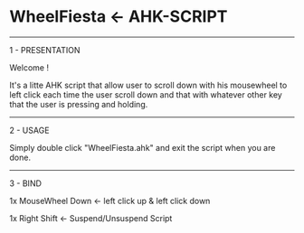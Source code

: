 # WheelFiesta <- AHK-SCRIPT 
------------------------------------------------------------------------------------------
1 - PRESENTATION


Welcome ! 

It's a litte AHK script that allow user to scroll down with his mousewheel to left click each time the user scroll down and that with whatever other key that the user is pressing and holding.


------------------------------------------------------------------------------------------
2 - USAGE


Simply double click "WheelFiesta.ahk" and exit the script when you are done.


------------------------------------------------------------------------------------------
3 - BIND


1x MouseWheel Down <- left click up & left click down

1x Right Shift     <- Suspend/Unsuspend Script
